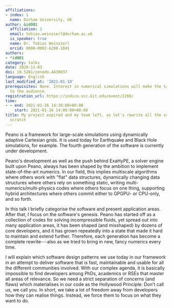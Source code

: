 ```yaml
---
affiliations:
- index: 1
  name: Durham University, UK
author: &id001
  affiliation: 1
  email: tobias.weinzierl@durham.ac.uk
  is_speaker: true
  name: Dr. Tobias Weinzierl
  orcid: 0000-0002-6208-1841
authors:
- *id001
category: talks
date: 2020-11-03
doi: 10.5281/zenodo.4430837
language: English
last_modified_at: '2021-01-10'
prerequisites: None. Interest in numerical simulations will make the talk more relevant
  to the audience.
registration_url: https://indico.scc.kit.edu/event/2260/
time:
- - end: 2021-01-26 14:30:00+00:00
    start: 2021-01-26 14:00:00+00:00
title: My project expired and my team left, so let's rewrite all the software from
  scratch
---
```


Peano is a framework for large-scale simulations using dynamically adaptive
Cartesian grids. It is used today for Earthquake and Black Hole simulations,
for example. The fourth generation of the software is
currently under development.

Peano's development as well as the push behind ExaHyPE, a solver engine built
upon Peano, always has been shaped by the ambition to implement
state-of-the-art numerics. In our field, this implies multiscale algorithms
where others work with "flat" data structures, dynamically changing
data structures where others rely on something static, writing
multi-numerics/multi-physics codes where others focus on one thing, supporting hybrid architectures where others commit either to GPGPU- or
CPU-only, and so forth.

In this talk I briefly categorise the software and present application areas. After that, I focus on the software's genesis. Peano
has started off as a collection of codes for solving incompressible fluids,
yet spread out into many application areas,
it has been shaped (and misshaped) by dozens of core
developers, and it has grown repeatedly into a state that
made it hard to maintain and extend further. Therefore, each generation has
become a complete rewrite---also as we tried to bring in new, fancy numerics
every time.

I will explain which software design patterns we use today in our framework
in an attempt to deliver software that is fast, maintainable and usable for
all the different communities involved. With our complex agenda, it is basically
impossible to find developers among PhDs, academics or RSEs that master all
areas of relevance. So we need a strict separation of concerns (and flaws)
which materialises in our code as the Hollywood Principle: Don't call us, we
call you. In short, we take a lot of freedom away from developers how they
can realise things. Instead, we force them to focus on what they want to do.